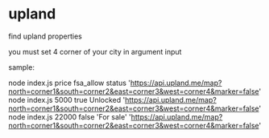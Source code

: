 # upland
find upland properties

you must set 4 corner of your city in argument input 

sample:

node index.js  price fsa_allow status 'https://api.upland.me/map?north=corner1&south=corner2&east=corner3&west=corner4&marker=false'
<br>
node index.js  5000 true Unlocked 'https://api.upland.me/map?north=corner1&south=corner2&east=corner3&west=corner4&marker=false'
<br>
node index.js  22000 false 'For sale' 'https://api.upland.me/map?north=corner1&south=corner2&east=corner3&west=corner4&marker=false'

